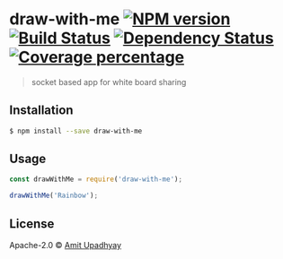 # draw-with-me [![NPM version][npm-image]][npm-url] [![Build Status][travis-image]][travis-url] [![Dependency Status][daviddm-image]][daviddm-url] [![Coverage percentage][coveralls-image]][coveralls-url]
> socket based app for white board sharing

## Installation

```sh
$ npm install --save draw-with-me
```

## Usage

```js
const drawWithMe = require('draw-with-me');

drawWithMe('Rainbow');
```
## License

Apache-2.0 © [Amit Upadhyay](https://github.com/amit-upadhyay-IT)


[npm-image]: https://badge.fury.io/js/draw-with-me.svg
[npm-url]: https://npmjs.org/package/draw-with-me
[travis-image]: https://travis-ci.org/amit-upadhyay-it/draw-with-me.svg?branch=master
[travis-url]: https://travis-ci.org/amit-upadhyay-it/draw-with-me
[daviddm-image]: https://david-dm.org/amit-upadhyay-it/draw-with-me.svg?theme=shields.io
[daviddm-url]: https://david-dm.org/amit-upadhyay-it/draw-with-me
[coveralls-image]: https://coveralls.io/repos/amit-upadhyay-it/draw-with-me/badge.svg
[coveralls-url]: https://coveralls.io/r/amit-upadhyay-it/draw-with-me
